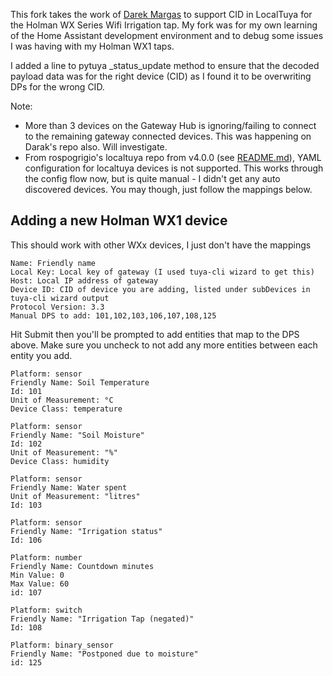 This fork takes the work of [Darek Margas](https://github.dev/darek-margas/localtuya) to support CID in LocalTuya for the Holman WX Series Wifi Irrigation tap. 
My fork was for my own learning of the Home Assistant development environment and to debug some issues I was having with my Holman WX1 taps.

I added a line to pytuya _status_update method to ensure that the decoded payload data was for the right device (CID) as I found it to be overwriting DPs for the wrong CID.

Note:
* More than 3 devices on the Gateway Hub is ignoring/failing to connect to the remaining gateway connected devices. This was happening on Darak's repo also. Will investigate.
* From rospogrigio's localtuya repo from v4.0.0 (see [README.md](./README.md)), YAML configuration for localtuya devices is not supported. This works through the config flow now, but is
quite manual - I didn't get any auto discovered devices. You may though, just follow the mappings below.


## Adding a new Holman WX1 device 

This should work with other WXx devices, I just don't have the mappings

```
Name: Friendly name
Local Key: Local key of gateway (I used tuya-cli wizard to get this)
Host: Local IP address of gateway 
Device ID: CID of device you are adding, listed under subDevices in tuya-cli wizard output
Protocol Version: 3.3
Manual DPS to add: 101,102,103,106,107,108,125
```

Hit Submit then you'll be prompted to add entities that map to the DPS above. Make sure you uncheck to not add any more entities between each entity you add.

```
Platform: sensor
Friendly Name: Soil Temperature
Id: 101
Unit of Measurement: °C
Device Class: temperature

Platform: sensor
Friendly Name: "Soil Moisture"
Id: 102
Unit of Measurement: "%"
Device Class: humidity

Platform: sensor
Friendly Name: Water spent
Unit of Measurement: "litres"
Id: 103

Platform: sensor
Friendly Name: "Irrigation status"
Id: 106

Platform: number
Friendly Name: Countdown minutes
Min Value: 0
Max Value: 60
id: 107

Platform: switch
Friendly Name: "Irrigation Tap (negated)"
Id: 108

Platform: binary_sensor
Friendly Name: "Postponed due to moisture"
id: 125
```